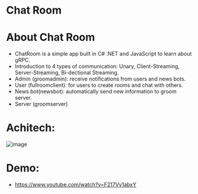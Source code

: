 # Chat Room
# About Chat Room
 - ChatRoom is a simple app built in C# .NET and JavaScript to learn about gRPC. 
 - Introduction to 4 types of communication: Unary, Client-Streaming, Server-Streaming, Bi-dectional Streaming.
 - Admin (groomadmin): receive notifications from users and news bots.
 - User (fullroomclient): for users to create rooms and chat with others.
 - News bot(newsbot): automatically send new information to groom server.
 - Server (groomserver)
# Achitech:
  ![image](https://github.com/phatduong0812/ChatRoomWithGRPC/assets/97118043/f88c9e49-72c0-4b54-8cb6-b8d073e1547c)
# Demo: 
 - https://www.youtube.com/watch?v=F217Vv1abxY

